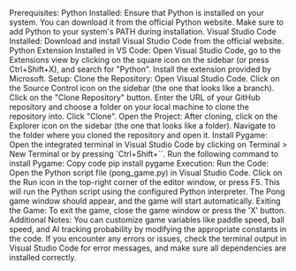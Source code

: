 Prerequisites:
Python Installed: Ensure that Python is installed on your system. You can download it from the official Python website. Make sure to add Python to your system's PATH during installation.
Visual Studio Code Installed: Download and install Visual Studio Code from the official website.
Python Extension Installed in VS Code: Open Visual Studio Code, go to the Extensions view by clicking on the square icon on the sidebar (or press Ctrl+Shift+X), and search for "Python". Install the extension provided by Microsoft.
Setup:
Clone the Repository:
Open Visual Studio Code.
Click on the Source Control icon on the sidebar (the one that looks like a branch).
Click on the "Clone Repository" button.
Enter the URL of your GitHub repository and choose a folder on your local machine to clone the repository into.
Click "Clone".
Open the Project:
After cloning, click on the Explorer icon on the sidebar (the one that looks like a folder).
Navigate to the folder where you cloned the repository and open it.
Install Pygame:
Open the integrated terminal in Visual Studio Code by clicking on Terminal > New Terminal or by pressing `Ctrl+Shift+``.
Run the following command to install Pygame:
Copy code
pip install pygame
Execution:
Run the Code:
Open the Python script file (pong_game.py) in Visual Studio Code.
Click on the Run icon in the top-right corner of the editor window, or press F5.
This will run the Python script using the configured Python interpreter.
The Pong game window should appear, and the game will start automatically.
Exiting the Game:
To exit the game, close the game window or press the 'X' button.
Additional Notes:
You can customize game variables like paddle speed, ball speed, and AI tracking probability by modifying the appropriate constants in the code.
If you encounter any errors or issues, check the terminal output in Visual Studio Code for error messages, and make sure all dependencies are installed correctly.
